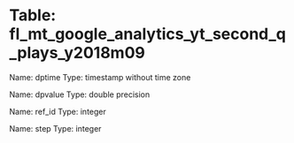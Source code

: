 Table: fl_mt_google_analytics_yt_second_q_plays_y2018m09
========================================================

Name: dptime
Type: timestamp without time zone

Name: dpvalue
Type: double precision

Name: ref_id
Type: integer

Name: step
Type: integer

